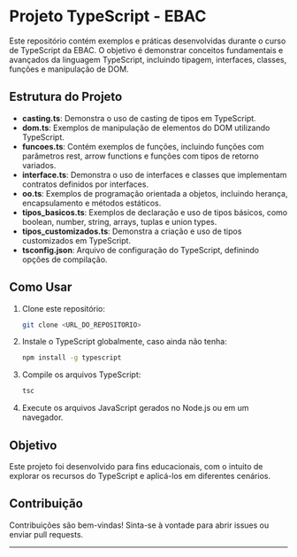 # Projeto TypeScript - EBAC

Este repositório contém exemplos e práticas desenvolvidas durante o curso de TypeScript da EBAC. O objetivo é demonstrar conceitos fundamentais e avançados da linguagem TypeScript, incluindo tipagem, interfaces, classes, funções e manipulação de DOM.

## Estrutura do Projeto

- **casting.ts**: Demonstra o uso de casting de tipos em TypeScript.
- **dom.ts**: Exemplos de manipulação de elementos do DOM utilizando TypeScript.
- **funcoes.ts**: Contém exemplos de funções, incluindo funções com parâmetros rest, arrow functions e funções com tipos de retorno variados.
- **interface.ts**: Demonstra o uso de interfaces e classes que implementam contratos definidos por interfaces.
- **oo.ts**: Exemplos de programação orientada a objetos, incluindo herança, encapsulamento e métodos estáticos.
- **tipos_basicos.ts**: Exemplos de declaração e uso de tipos básicos, como boolean, number, string, arrays, tuplas e union types.
- **tipos_customizados.ts**: Demonstra a criação e uso de tipos customizados em TypeScript.
- **tsconfig.json**: Arquivo de configuração do TypeScript, definindo opções de compilação.

## Como Usar

1. Clone este repositório:
   ```bash
   git clone <URL_DO_REPOSITORIO>
   ```
2. Instale o TypeScript globalmente, caso ainda não tenha:
   ```bash
   npm install -g typescript
   ```
3. Compile os arquivos TypeScript:
   ```bash
   tsc
   ```
4. Execute os arquivos JavaScript gerados no Node.js ou em um navegador.

## Objetivo

Este projeto foi desenvolvido para fins educacionais, com o intuito de explorar os recursos do TypeScript e aplicá-los em diferentes cenários.

## Contribuição

Contribuições são bem-vindas! Sinta-se à vontade para abrir issues ou enviar pull requests.

---
